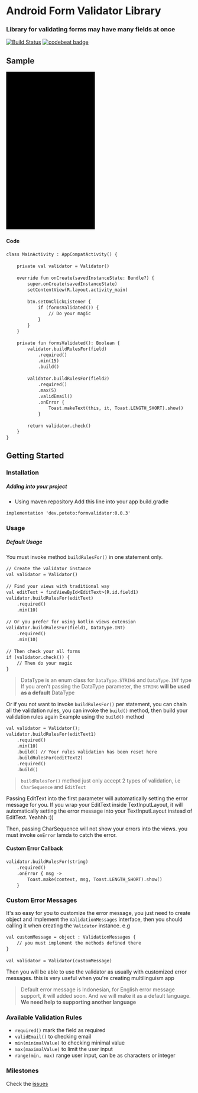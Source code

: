 # Android Form Validator Library
### Library for validating forms may have many fields at once

[![Build Status](https://travis-ci.org/rendyyangasli/android-form-validator.svg?branch=master)](https://travis-ci.org/rendyyangasli/android-form-validator)
[![codebeat badge](https://codebeat.co/badges/dbc9d2b3-09aa-46e2-878b-933a85d620c9)](https://codebeat.co/projects/github-com-rendyyangasli-android-form-validator-master)

## Sample

![](asset/demo.gif)

#### Code 
```
class MainActivity : AppCompatActivity() {

    private val validator = Validator()

    override fun onCreate(savedInstanceState: Bundle?) {
        super.onCreate(savedInstanceState)
        setContentView(R.layout.activity_main)

        btn.setOnClickListener {
            if (formsValidated()) {
                // Do your magic
            }
        }
    }

    private fun formsValidated(): Boolean {
        validator.buildRulesFor(field)
            .required()
            .min(15)
            .build()

        validator.buildRulesFor(field2)
            .required()
            .max(5)
            .validEmail()
            .onError {
                Toast.makeText(this, it, Toast.LENGTH_SHORT).show()
            }

        return validator.check()
    }
}
```

## Getting Started
### Installation

##### Adding into your project
 * Using maven repository
 Add this line into your app build.gradle
```
implementation 'dev.poteto:formvalidator:0.0.3'
```

### Usage
##### Default Usage

You must invoke method `buildRulesFor()` in one statement only.

``` 
// Create the validator instance
val validator = Validator()

// Find your views with traditional way
val editText = findViewById<EditText>(R.id.field1)
validator.buildRulesFor(editText)
    .required()
    .min(10)
        
// Or you prefer for using kotlin views extension
validator.buildRulesFor(field1, DataType.INT)
    .required()
    .min(10)

// Then check your all forms 
if (validator.check()) {
    // Then do your magic
}
```

> DataType is an enum class for `DataType.STRING` and `DataType.INT` type 
> If you aren't passing the DataType parameter, the `STRING` **will be used as a default** DataType

Or if you not want to invoke `buildRulesFor()` per statement, you can chain all the validation rules, you can invoke the `build()` method, then build your validation rules again
Example using the `build()` method 

```
val validator = Validator();
validator.buildRulesFor(editText1)
    .required()
    .min(10)
    .build() // Your rules validation has been reset here
    .buildRulesFor(editText2) 
    .required()
    .build()
``` 

> `buildRulesFor()` method just only accept 2 types of validation, i.e `CharSequence` and `EditText`

Passing EditText into the first parameter will automatically setting the error message for you. If you wrap your EditText inside TextInputLayout, it will automatically setting the error message into your TextInputLayout instead of EditText. Yeahhh :)) 

Then, passing CharSequence will not show your errors into the views. you must invoke `onError` lamda to catch the error.


#### Custom Error Callback
```
validator.buildRulesFor(string)
    .required()
    .onError { msg -> 
        Toast.make(context, msg, Toast.LENGTH_SHORT).show()
    }
```

### Custom Error Messages 
It's so easy for you to customize the error message, you just need to create object and implement the `ValidationMessages` interface, then you should calling it when creating the `Validator` instance. e.g 
```
val customMessage = object : ValidationMessages {
    // you must implement the methods defined there
}

val validator = Validator(customMessage)
```
Then you will be able to use the validator as usually with customized error messages. this is very useful when you're creating multilinguism app
> Default error message is Indonesian, for English error message support, it will added soon. And we will make it as a default language. **We need help to supporting another language**

### Available Validation Rules
* `required()` mark the field as required
* `validEmail()` to checking email
* `min(minimalValue)` to checking minimal value 
* `max(maximalValue)` to limit the user input
* `range(min, max)` range user input, can be as characters or integer

### Milestones
Check the [issues](https://github.com/rendyyangasli/android-form-validator/issues)